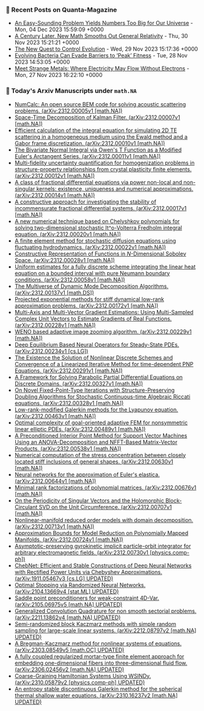 ### 📝 Recent Posts on Quanta-Magazine
<!-- quanta starts -->
* <a href="https://www.quantamagazine.org/an-easy-sounding-problem-yields-numbers-too-big-for-our-universe-20231204/">An Easy-Sounding Problem Yields Numbers Too Big for Our Universe</a> - Mon, 04 Dec 2023 15:59:09 +0000
* <a href="https://www.quantamagazine.org/a-century-later-new-math-smooths-out-general-relativity-20231130/">A Century Later, New Math Smooths Out General Relativity</a> - Thu, 30 Nov 2023 15:21:21 +0000
* <a href="https://www.quantamagazine.org/the-new-quest-to-control-evolution-20231129/">The New Quest to Control Evolution</a> - Wed, 29 Nov 2023 15:17:36 +0000
* <a href="https://www.quantamagazine.org/evolving-bacteria-can-evade-barriers-to-peak-fitness-20231128/">Evolving Bacteria Can Evade Barriers to ‘Peak’ Fitness</a> - Tue, 28 Nov 2023 14:53:05 +0000
* <a href="https://www.quantamagazine.org/meet-strange-metals-where-electricity-may-flow-without-electrons-20231127/">Meet Strange Metals: Where Electricity May Flow Without Electrons</a> - Mon, 27 Nov 2023 16:22:10 +0000
<!-- quanta ends -->
### 📝 Today's Arxiv Manuscripts under ``math.NA``
<!-- arxiv-math-na starts -->
* <a href="http://arxiv.org/abs/2312.00005">NumCalc: An open source BEM code for solving acoustic scattering problems. (arXiv:2312.00005v1 [math.NA])</a>
* <a href="http://arxiv.org/abs/2312.00007">Space-Time Decomposition of Kalman Filter. (arXiv:2312.00007v1 [math.NA])</a>
* <a href="http://arxiv.org/abs/2312.00010">Efficient calculation of the integral equation for simulating 2D TE scattering in a homogeneous medium using the Ewald method and a Gabor frame discretization. (arXiv:2312.00010v1 [math.NA])</a>
* <a href="http://arxiv.org/abs/2312.00011">The Bivariate Normal Integral via Owen's T Function as a Modified Euler's Arctangent Series. (arXiv:2312.00011v1 [math.NA])</a>
* <a href="http://arxiv.org/abs/2312.00012">Multi-fidelity uncertainty quantification for homogenization problems in structure-property relationships from crystal plasticity finite elements. (arXiv:2312.00012v1 [math.NA])</a>
* <a href="http://arxiv.org/abs/2312.00014">A class of fractional differential equations via power non-local and non-singular kernels: existence, uniqueness and numerical approximations. (arXiv:2312.00014v1 [math.NA])</a>
* <a href="http://arxiv.org/abs/2312.00017">A constructive approach for investigating the stability of incommensurate fractional differential systems. (arXiv:2312.00017v1 [math.NA])</a>
* <a href="http://arxiv.org/abs/2312.00020">A new numerical technique based on Chelyshkov polynomials for solving two-dimensional stochastic It^o-Volterra Fredholm integral equation. (arXiv:2312.00020v1 [math.NA])</a>
* <a href="http://arxiv.org/abs/2312.00022">A finite element method for stochastic diffusion equations using fluctuating hydrodynamics. (arXiv:2312.00022v1 [math.NA])</a>
* <a href="http://arxiv.org/abs/2312.00028">Constructive Representation of Functions in $N$-Dimensional Sobolev Space. (arXiv:2312.00028v1 [math.NA])</a>
* <a href="http://arxiv.org/abs/2312.00058">Uniform estimates for a fully discrete scheme integrating the linear heat equation on a bounded interval with pure Neumann boundary conditions. (arXiv:2312.00058v1 [math.NA])</a>
* <a href="http://arxiv.org/abs/2312.00137">The Multiverse of Dynamic Mode Decomposition Algorithms. (arXiv:2312.00137v1 [math.DS])</a>
* <a href="http://arxiv.org/abs/2312.00172">Projected exponential methods for stiff dynamical low-rank approximation problems. (arXiv:2312.00172v1 [math.NA])</a>
* <a href="http://arxiv.org/abs/2312.00228">Multi-Axis and Multi-Vector Gradient Estimations: Using Multi-Sampled Complex Unit Vectors to Estimate Gradients of Real Functions. (arXiv:2312.00228v1 [math.NA])</a>
* <a href="http://arxiv.org/abs/2312.00229">WENO based adaptive image zooming algorithm. (arXiv:2312.00229v1 [math.NA])</a>
* <a href="http://arxiv.org/abs/2312.00234">Deep Equilibrium Based Neural Operators for Steady-State PDEs. (arXiv:2312.00234v1 [cs.LG])</a>
* <a href="http://arxiv.org/abs/2312.00291">The Existence the Solution of Nonlinear Discrete Schemes and Convergence of a Linearized Iterative Method for time-dependent PNP Equations. (arXiv:2312.00291v1 [math.NA])</a>
* <a href="http://arxiv.org/abs/2312.00327">A Framework for Solving Parabolic Partial Differential Equations on Discrete Domains. (arXiv:2312.00327v1 [math.NA])</a>
* <a href="http://arxiv.org/abs/2312.00328">On Novel Fixed-Point-Type Iterations with Structure-Preserving Doubling Algorithms for Stochastic Continuous-time Algebraic Riccati equations. (arXiv:2312.00328v1 [math.NA])</a>
* <a href="http://arxiv.org/abs/2312.00463">Low-rank-modified Galerkin methods for the Lyapunov equation. (arXiv:2312.00463v1 [math.NA])</a>
* <a href="http://arxiv.org/abs/2312.00489">Optimal complexity of goal-oriented adaptive FEM for nonsymmetric linear elliptic PDEs. (arXiv:2312.00489v1 [math.NA])</a>
* <a href="http://arxiv.org/abs/2312.00538">A Preconditioned Interior Point Method for Support Vector Machines Using an ANOVA-Decomposition and NFFT-Based Matrix-Vector Products. (arXiv:2312.00538v1 [math.NA])</a>
* <a href="http://arxiv.org/abs/2312.00630">Numerical computation of the stress concentration between closely located stiff inclusions of general shapes. (arXiv:2312.00630v1 [math.NA])</a>
* <a href="http://arxiv.org/abs/2312.00644">Neural networks for the approximation of Euler's elastica. (arXiv:2312.00644v1 [math.NA])</a>
* <a href="http://arxiv.org/abs/2312.00676">Minimal rank factorizations of polynomial matrices. (arXiv:2312.00676v1 [math.NA])</a>
* <a href="http://arxiv.org/abs/2312.00707">On the Periodicity of Singular Vectors and the Holomorphic Block-Circulant SVD on the Unit Circumference. (arXiv:2312.00707v1 [math.NA])</a>
* <a href="http://arxiv.org/abs/2312.00713">Nonlinear-manifold reduced order models with domain decomposition. (arXiv:2312.00713v1 [math.NA])</a>
* <a href="http://arxiv.org/abs/2312.00724">Approximation Bounds for Model Reduction on Polynomially Mapped Manifolds. (arXiv:2312.00724v1 [math.NA])</a>
* <a href="http://arxiv.org/abs/2312.00730">Asymptotic-preserving gyrokinetic implicit particle-orbit integrator for arbitrary electromagnetic fields. (arXiv:2312.00730v1 [physics.comp-ph])</a>
* <a href="http://arxiv.org/abs/1911.05467">ChebNet: Efficient and Stable Constructions of Deep Neural Networks with Rectified Power Units via Chebyshev Approximations. (arXiv:1911.05467v3 [cs.LG] UPDATED)</a>
* <a href="http://arxiv.org/abs/2104.13669">Optimal Stopping via Randomized Neural Networks. (arXiv:2104.13669v4 [stat.ML] UPDATED)</a>
* <a href="http://arxiv.org/abs/2105.06975">Saddle point preconditioners for weak-constraint 4D-Var. (arXiv:2105.06975v5 [math.NA] UPDATED)</a>
* <a href="http://arxiv.org/abs/2211.13862">Generalized Convolution Quadrature for non smooth sectorial problems. (arXiv:2211.13862v4 [math.NA] UPDATED)</a>
* <a href="http://arxiv.org/abs/2212.08797">Semi-randomized block Kaczmarz methods with simple random sampling for large-scale linear systems. (arXiv:2212.08797v2 [math.NA] UPDATED)</a>
* <a href="http://arxiv.org/abs/2303.08549">A Bregman-Kaczmarz method for nonlinear systems of equations. (arXiv:2303.08549v5 [math.OC] UPDATED)</a>
* <a href="http://arxiv.org/abs/2306.02456">A fully coupled regularized mortar-type finite element approach for embedding one-dimensional fibers into three-dimensional fluid flow. (arXiv:2306.02456v2 [math.NA] UPDATED)</a>
* <a href="http://arxiv.org/abs/2310.05879">Coarse-Graining Hamiltonian Systems Using WSINDy. (arXiv:2310.05879v2 [physics.comp-ph] UPDATED)</a>
* <a href="http://arxiv.org/abs/2310.16237">An entropy stable discontinuous Galerkin method for the spherical thermal shallow water equations. (arXiv:2310.16237v2 [math.NA] UPDATED)</a>
<!-- arxiv-math-na ends -->
